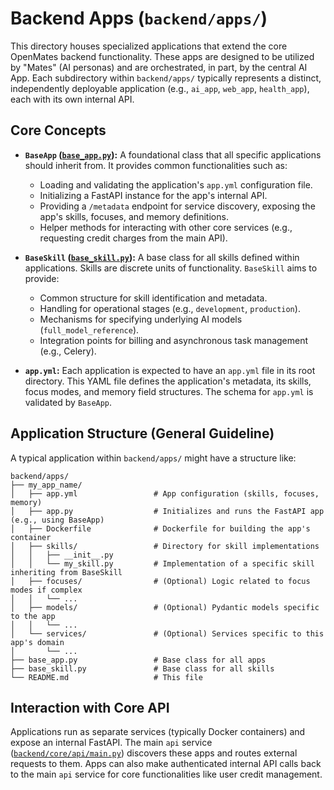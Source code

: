 # Backend Apps (`backend/apps/`)

This directory houses specialized applications that extend the core OpenMates backend functionality. These apps are designed to be utilized by "Mates" (AI personas) and are orchestrated, in part, by the central AI App. Each subdirectory within `backend/apps/` typically represents a distinct, independently deployable application (e.g., `ai_app`, `web_app`, `health_app`), each with its own internal API.

## Core Concepts

*   **`BaseApp` ([`base_app.py`](base_app.py)):** A foundational class that all specific applications should inherit from. It provides common functionalities such as:
    *   Loading and validating the application's `app.yml` configuration file.
    *   Initializing a FastAPI instance for the app's internal API.
    *   Providing a `/metadata` endpoint for service discovery, exposing the app's skills, focuses, and memory definitions.
    *   Helper methods for interacting with other core services (e.g., requesting credit charges from the main API).

*   **`BaseSkill` ([`base_skill.py`](base_skill.py)):** A base class for all skills defined within applications. Skills are discrete units of functionality. `BaseSkill` aims to provide:
    *   Common structure for skill identification and metadata.
    *   Handling for operational stages (e.g., `development`, `production`).
    *   Mechanisms for specifying underlying AI models (`full_model_reference`).
    *   Integration points for billing and asynchronous task management (e.g., Celery).

*   **`app.yml`:** Each application is expected to have an `app.yml` file in its root directory. This YAML file defines the application's metadata, its skills, focus modes, and memory field structures. The schema for `app.yml` is validated by `BaseApp`.

## Application Structure (General Guideline)

A typical application within `backend/apps/` might have a structure like:

```
backend/apps/
├── my_app_name/
│   ├── app.yml                 # App configuration (skills, focuses, memory)
│   ├── app.py                  # Initializes and runs the FastAPI app (e.g., using BaseApp)
│   ├── Dockerfile              # Dockerfile for building the app's container
│   ├── skills/                 # Directory for skill implementations
│   │   ├── __init__.py
│   │   └── my_skill.py         # Implementation of a specific skill inheriting from BaseSkill
│   ├── focuses/                # (Optional) Logic related to focus modes if complex
│   │   └── ...
│   ├── models/                 # (Optional) Pydantic models specific to the app
│   │   └── ...
│   └── services/               # (Optional) Services specific to this app's domain
│       └── ...
├── base_app.py                 # Base class for all apps
├── base_skill.py               # Base class for all skills
└── README.md                   # This file
```

## Interaction with Core API

Applications run as separate services (typically Docker containers) and expose an internal FastAPI. The main `api` service ([`backend/core/api/main.py`](../core/api/main.py)) discovers these apps and routes external requests to them. Apps can also make authenticated internal API calls back to the main `api` service for core functionalities like user credit management.